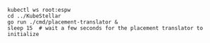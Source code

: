 <!--placement-translator-process-start-start-->
```shell
kubectl ws root:espw
cd ../KubeStellar
go run ./cmd/placement-translator &
sleep 15  # wait a few seconds for the placement translator to initialize
```
<!--placement-translator-process-start-end-->